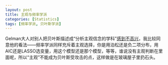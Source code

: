 ```yaml
---
layout: post
title: 主观与频率学派
categories: [Statistics]
tags: [频率学派, 贝叶斯学派]
---
```


Gelman大人对别人把贝叶斯描述成“分析主观信念的学科”[感到不高兴](http://andrewgelman.com/2014/01/16/22571/)，我比较同意他的看法——频率学派同样充斥着主观选择，你是用泊松还是负二项分布，用AIC还是LASSO选变量，用这个模型还是那个模型，等等，谁说没有主观判断在里面呢，所以“主观”不能成为贝叶斯受攻击的点，这样做是在玻璃屋子里扔石头。
